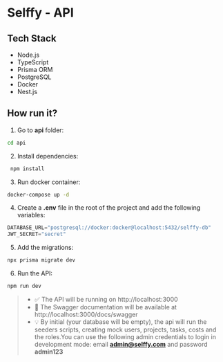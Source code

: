 # Selffy - API

## Tech Stack
- Node.js
- TypeScript
- Prisma ORM
- PostgreSQL
- Docker
- Nest.js

## How run it?
1. Go to **api** folder: 
```bash
cd api
```

2. Install dependencies:
``` bash
 npm install
```

3. Run docker container: 
```bash
docker-compose up -d
```

4. Create a **.env** file in the root of the project and add the following variables:
```python
DATABASE_URL="postgresql://docker:docker@localhost:5432/selffy-db"
JWT_SECRET="secret"
```
5. Add the migrations: 
```bash
npx prisma migrate dev
```

6. Run the API: 
```bash
npm run dev
```

> - ✅ The API will be running on http://localhost:3000
> - 📖 The Swagger documentation will be available at http://localhost:3000/docs/swagger
> - 💡 By initial (your database will be empty), the api will run the seeders scripts, creating mock users, projects, tasks, costs and the roles.You can use the following admin credentials to login in development mode: email **admin@selffy.com** and password **admin123**